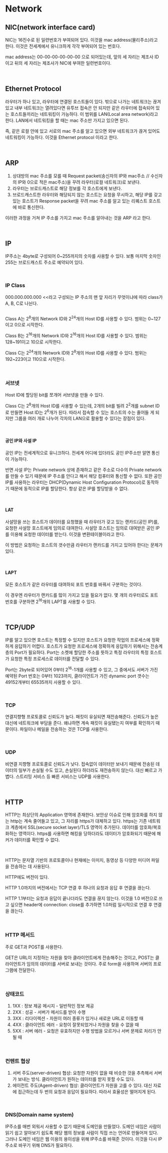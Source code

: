 <h1>Network</h1>
<h2>NIC(network interface card)</h2>
<p>NIC는 16진수로 된 일련번호가 부여되어 있다. 이것을 mac address(물리주소)라고 한다. 이것은 전세계에서 유니크하게 각각 부여되어 있는 번호다.</p>
<p>mac address는 00-00-00-00-00-00 으로 되어있는데, 앞의 세 자리는 제조사 ID이고 뒤의 세 자리는 제조사가 NIC에 부여한 일련번호이다.</p>
<p>&nbsp;</p>
<h2>Ethernet Protocol</h2>
<p>라우터가 하나 있고, 라우터에 연결된 호스트들이 있다. 밖으로 나가는 네트워크는 끊겨있고 내부 네트워크는 열려있다면 유투브 접속은 안 되지만 같은 라우터에 접속되어 있는 호스트들끼리는 네트워킹이 가능하다. 이 범위를 LAN(Local area network)라고 한다. LAN에서 네트워킹을 할 때는 mac 주소만 가지고 있으면 된다.</p>
<p>즉, 같은 로컬 안에 있고 서로의 mac 주소를 알고 있으면 외부 네트워크가 끊겨 있어도 네트워킹이 가능하다. 이것을 Ethernet protocol 이라고 한다.</p>
<p>&nbsp;</p>
<h2>ARP</h2>
<ol>
<li>상대방의 mac 주소를 모를 때 Request packet(송신자의 IP와 mac주소 // 수신자의 IP와 0으로 적은 mac주소)을 꾸려 라우터(로컬 네트워크)로 보낸다.</li>
<li>라우터는 브로드캐스트로 해당 정보를 각 호스트에게 보낸다.</li>
<li>브로드캐스트한 라우터와 해당되지 않는 호스트는 요청을 무시하고, 해당 IP를 갖고 있는 호스트가 Response packet을 꾸려 mac 주소를 알고 있는 리퀘스트 호스트에 바로 통신한다.</li></ol>
<p>이러한 과정을 거쳐 IP 주소를 가지고 mac 주소를 알아내는 것을 ARP 라고 한다.</p>
<p>&nbsp;</p>
<h2>IP</h2>
<p>IP주소는 4byte로 구성되어 0~255까지의 숫자를 사용할 수 있다. 보통 마지막 숫자인 255는 브로드캐스트 주소로 예약되어 있다.</p>
<p>&nbsp;</p>
<h3>IP Class</h3>
<p>000.000.000.000 &lt;&lt;라고 구성되는 IP 주소의 맨 앞 자리가 무엇이냐에 따라 class가 A, B, C로 나뉜다.</p>
<p><img src='https://imgur.com/virQ1T7.jpg' alt='' referrerPolicy='no-referrer' /></p>
<p>Class A는 2<sup>8</sup>개의 Network ID와 2<sup>24</sup>개의 Host ID를 사용할 수 있다. 범위는 0~127이고 0으로 시작한다.</p>
<p>Class B는 2<sup>16</sup>개의 Network ID와 2<sup>16</sup>개의 Host ID를 사용할 수 있다. 범위는 128~191이고 10으로 시작한다.</p>
<p>Class C는 2<sup>24</sup>개의 Network ID와 2<sup>8</sup>개의 Host ID를 사용할 수 있다. 범위는 192~223이고 110으로 시작한다.</p>
<p>&nbsp;</p>
<h3>서브넷</h3>
<p>Host ID에 할당된 bit를 쪼개어 서브넷을 만들 수 있다.</p>
<p>Class C는 2<sup>8</sup>개의 Host ID를 사용할 수 있는데, 2개의 bit를 빌려 2<sup>2</sup>개를 subnet ID로 만들면 Host ID는 2<sup>6</sup>개가 된다. 따라서 접속할 수 있는 호스트의 수는 줄어들 게 되지만 그룹을 여러 개로 나누어 각자의 LAN으로 활용할 수 있다는 장점이 있다.</p>
<p>&nbsp;</p>
<h4>공인 IP와 사설 IP</h4>
<p>공인 IP는 전세계적으로 유니크하다. 전세계 어디에 있더라도 공인 IP주소만 알면 통신이 가능하다.</p>
<p>반면 사설 IP는 Private network 상에 존재하고 같은 주소로 다수의 Private network를 만들 수 있기 때문에 IP 주소를 안다고 해서 해당 컴퓨터와 통신할 수 없다. 또한 공인 IP를 사용하는 라우터는 DHCP(Dynamic Host Configuration Protocol)로 동작하기 때문에 동적으로 IP를 할당한다. 항상 같은 IP를 할당받을 수 없다.</p>
<p>&nbsp;</p>
<h4>LAT</h4>
<p>사설망을 쓰는 호스트가 데이터를 요청했을 때 라우터가 갖고 있는 랜카드(공인 IP)를, 요청한 사설망 호스트에게 임의로 대여한다. 사설망 호스트는 임의로 대여받은 공인 IP를 이용해 요청한 데이터를 받는다. 이것을 변환테이블이라고 한다.</p>
<p>이 방법은 요청하는 호스트의 갯수만큼 라우터가 랜카드를 가지고 있어야 한다는 문제가 있다.</p>
<p>&nbsp;</p>
<h4>LAPT</h4>
<p>모든 호스트가 같은 라우터를 대여하되 포트 번호를 바꿔서 구분하는 것이다.</p>
<p>이 경우엔 라우터가 랜카드를 많이 가지고 있을 필요가 없다. 몇 개의 라우터로도 포트 번호를 구분하면 2<sup>16</sup>개의 LAPT를 사용할 수 있다.</p>
<p>&nbsp;</p>
<h2>TCP/UDP</h2>
<p>IP를 알고 있으면 호스트는 특정할 수 있지만 호스트가 요청한 작업의 프로세스에 정확하게 응답하기 어렵다. 호스트가 요청한 프로세스에 정확하게 응답하기 위해서는 전송계층의 Port가 필요하다. Port는 소켓에 할당한 주소를 뜻하고 특정 라우터의 특정 호스트가 요청한 특정 프로세스로 데이터를 전달할 수 있다.</p>
<p>Port는 2byte로 되어있어 0부터 2<sup>16</sup>-1개를 사용할 수 있고, 그 중에서도 서버가 가진 예약된 Port 번호는 0부터 1023까지, 클라이언트가 가진 dynamic port 갯수는 49152개부터 65535까지 사용할 수 있다.</p>
<p>&nbsp;</p>
<h3>TCP</h3>
<p>연결지향형 프로토콜로 신뢰도가 높다. 패킷이 유실되면 재전송해준다. 신뢰도가 높은 대신에 네트워크에 부담을 준다. 왜냐하면 계속 패킷이 유실됐는지 여부를 확인하기 때문이다. 파일이나 메일을 전송하는 것은 TCP를 사용한다.</p>
<p>&nbsp;</p>
<h3>UDP</h3>
<p>비연결 지향형 프로토콜로 신뢰도가 낮다. 접속없이 데이터만 보내기 때문에 전송된 데이터의 일부가 손실될 수도 있고, 손실된다 하더라도 재전송하지 않는다. 대신 빠르고 가볍다. 스트리밍 서비스 등 빠른 서비스는 UDP를 사용한다.</p>
<p>&nbsp;</p>
<h2>HTTP</h2>
<p>HTTP는 최상단의 Application 영역에 존재한다. 보안상 이슈로 인해 암호화를 하지 않는 http는 계속 줄어들고 있고, 그 자리를 https가 대체하고 있다. https는 기존 네트워크 계층에서 SSL(secure socket layer)/TLS 영역이 추가된다. 데이터를 암호화/복호화하는 영역이다. https를 사용하면 해킹을 당하더라도 데이터가 암호화되기 때문에 해커가 데이터를 확인할 수 없다.</p>
<p>&nbsp;</p>
<p>HTTP는 문자열 기반의 프로토콜이나 현재에는 이미지, 동영상 등 다양한 미디어 파일을 전송하는 데 사용된다.</p>
<p>HTTP에도 버전이 있다.</p>
<p>HTTP 1.0까지의 버전에서는 TCP 연결 후 하나의 요청과 응답 후 연결을 끊는다.</p>
<p>HTTP 1.1부터는 요청과 응답이 끝나더라도 연결을 끊지 않는다. 이것을 1.0 버전으로 쓰고 싶으면 header에 connection: close를 추가하면 1.0처럼 일시적으로 연결 후 연결을 끊는다.</p>
<p>&nbsp;</p>
<h3>HTTP 메서드</h3>
<p>주로 GET과 POST를 사용한다.</p>
<p>GET은 URL이 지정하는 자원을 찾아 클라이언트에게 전송해주는 것이고, POST는 클라이언트가 임의의 데이터를 서버로 보내는 것이다. 주로 form을 사용하며 서버의 프로그램에 전달한다.</p>
<p>&nbsp;</p>
<h3>상태코드</h3>
<ol>
<li>1XX : 정보 제공 메시지 - 일반적인 정보 제공</li>
<li>2XX : 성공 - 서버가 메서드를 받아 수행</li>
<li>3XX : 리다이렉션 - 자원이 여러 종류가 있거나 새로운 URL로 이동할 때</li>
<li>4XX : 클라이언트 에러 - 요청이 잘못되었거나 자원을 찾을 수 없을 때</li>
<li>5XX : 서버 에러 - 요청은 유효하지만 수행 방법을 모르거나 서버 문제로 처리가 안 될 때</li></ol>
<p>&nbsp;</p>
<h3>컨텐트 협상</h3>
<ol>
<li>서버 주도(server-driven) 협상: 요청한 자원이 없을 때 비슷한 것을 추측해서 서버가 보내는 방식. 클라이언트가 원하는 데이터를 받지 못할 수도 있다.</li>
<li>에이전트 주도(Agent-driven) 협상: 클라이언트가 자원을 고를 수 있다. 대신 자료에 접근하는데 두 번의 요청과 응답이 필요하다. 따라서 효율성은 떨어지게 된다.</li></ol>
<p>&nbsp;</p>
<h3>DNS(Domain name system)</h3>
<p>IP주소를 매번 외워서 사용할 수 없기 때문에 도메인을 만들었다. 도메인 네임은 사람이 읽기 쉽고 알아보기 쉽도록 해당 웹의 정보를 사람이 직접 쓰는 언어로 만들어져 있다. 그러나 도메인 네임은 웹 이용의 용이성을 위해 IP주소를 바꿔준 것이다. 이것을 다시 IP주소로 바꾸기 위해 DNS가 필요하다.</p>
<p>&nbsp;</p>

